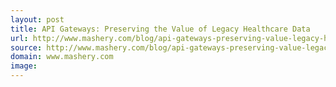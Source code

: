 ```yaml
---
layout: post
title: API Gateways: Preserving the Value of Legacy Healthcare Data
url: http://www.mashery.com/blog/api-gateways-preserving-value-legacy-healthcare-data
source: http://www.mashery.com/blog/api-gateways-preserving-value-legacy-healthcare-data
domain: www.mashery.com
image: 
---
```


